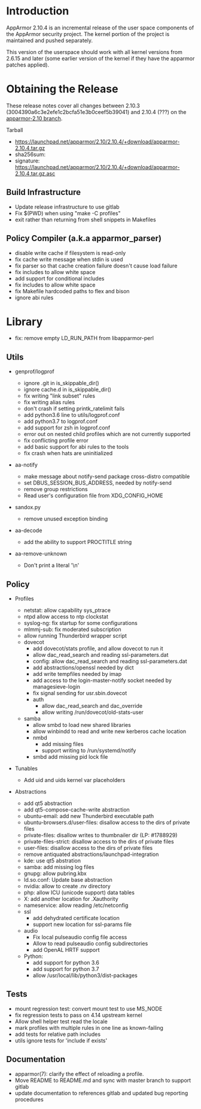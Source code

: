 Introduction
============

AppArmor 2.10.4 is an incremental release of the user space components
of the AppArmor security project. The kernel portion of the project
is maintained and pushed separately.

This version of the userspace should work with all kernel versions from
2.6.15 and later (some earlier version of the kernel if they have the
apparmor patches applied). 

# Obtaining the Release
These release notes cover all changes between 2.10.3 (3004390a6c3e2efe1c2bcfa51e3b0ceef5b39041)
and 2.10.4 (???) on the [apparmor-2.10 branch](https://gitlab.com/apparmor/apparmor/tree/apparmor-2.10).

Tarball
-   <https://launchpad.net/apparmor/2.10/2.10.4/+download/apparmor-2.10.4.tar.gz>
-   sha256sum: 
-   signature: <https://launchpad.net/apparmor/2.10/2.10.4/+download/apparmor-2.10.4,tar.gz.asc>

Build Infrastructure
--------------------
- Update release infrastructure to use gitlab
- Fix $(PWD) when using "make -C profiles"
- exit rather than returning from shell snippets in Makefiles


Policy Compiler (a.k.a apparmor\_parser)
----------------------------------------
- disable write cache if filesystem is read-only
- fix cache write message when stdin is used
- fix parser so that cache creation failure doesn't cause load failure
- fix includes to allow white space
- add support for conditional includes
- fix includes to allow white space
- fix Makefile hardcoded paths to flex and bison
- ignore abi rules


# Library
- fix: remove empty LD_RUN_PATH from libapparmor-perl

Utils
-----
- genprof/logprof
  - ignore .git in is_skippable_dir()
  - ignore cache.d in is_skippable_dir()
  - fix writing "link subset" rules
  - fix writing alias rules
  - don't crash if setting printk_ratelimit fails
  - add python3.6 line to utils/logprof.conf
  - add python3.7 to logprof.conf
  - add support for zsh in logprof.conf
  - error out on nested child profiles which are not currently supported
  - fix conflicting profile error
  - add basic support for abi rules to the tools
  - fix crash when hats are uninitialized
  
- aa-notify
  - make message about notify-send package cross-distro compatible
  - set DBUS_SESSION_BUS_ADDRESS, needed by notify-send
  - remove group restrictions
  - Read user's configuration file from XDG_CONFIG_HOME

- sandox.py
  - remove unused exception binding

- aa-decode
  - add the ability to support PROCTITLE string

- aa-remove-unknown
  - Don't print a literal '\n'


Policy
------
- Profiles
  - netstat: allow capability sys_ptrace
  - ntpd allow access to ntp clockstat
  - syslog-ng: fix startup for some configurations
  - mlmmj-sub: fix moderated subscription
  - allow running Thunderbird wrapper script
  - dovecot
    - add dovecot/stats profile, and allow dovecot to run it
    - allow dac_read_search and reading ssl-parameters.dat
    - config: allow dac_read_search and reading ssl-parameters.dat
    - add abstractions/openssl needed by dict
    - add write tempfiles needed by imap
    - add access to the login-master-notify socket needed by managesieve-login
    - fix signal sending for usr.sbin.dovecot
    - auth
      - allow dac_read_search and dac_override
      - allow writing /run/dovecot/old-stats-user
  - samba
    - allow smbd to load new shared libraries
    - allow winbindd to read and write new kerberos cache location
    - nmbd
      - add missing files
      - support writing to /run/systemd/notify
    - smbd add missing pid lock file

- Tunables
  - Add uid and uids kernel var placeholders

- Abstractions
  - add qt5 abstraction
  - add qt5-compose-cache-write abstraction
  - ubuntu-email: add new Thunderbird executable path
  - ubuntu-browsers.d/user-files: disallow access to the dirs of private files
  - private-files: disallow writes to thumbnailer dir (LP: #1788929)
  - private-files-strict: disallow access to the dirs of private files
  - user-files: disallow access to the dirs of private files
  - remove antiquated abstractions/launchpad-integration
  - kde: use qt5 abstration
  - samba: add missing log files
  - gnupg: allow pubring.kbx
  - ld.so.conf: Update base abstraction
  - nvidia: allow to create .nv directory
  - php: allow ICU (unicode support) data tables
  - X: add another location for .Xauthority
  - nameservice: allow reading /etc/netconfig
  - ssl
    - add dehydrated certificate location
    - support new location for ssl-params file
  - audio
    - Fix local pulseaudio config file access
    - Allow to read pulseaudio config subdirectories
    - add OpenAL HRTF support
  - Python:
    - add support for python 3.6
    - add support for python 3.7
    - allow /usr/local/lib/python3/dist-packages

Tests
-----
- mount regression test: convert mount test to use MS_NODE
- fix regression tests to pass on 4.14 upstream kernel
- Allow shell helper test read the locale
- mark profiles with multiple rules in one line as known-failing
- add tests for relative path includes
- utils ignore tests for 'include if exists'


Documentation
-------------
- apparmor(7): clarify the effect of reloading a profile.
- Move README to README.md and sync with master branch to support gitlab
- update documentation to references gitlab and updated bug reporting procedures
